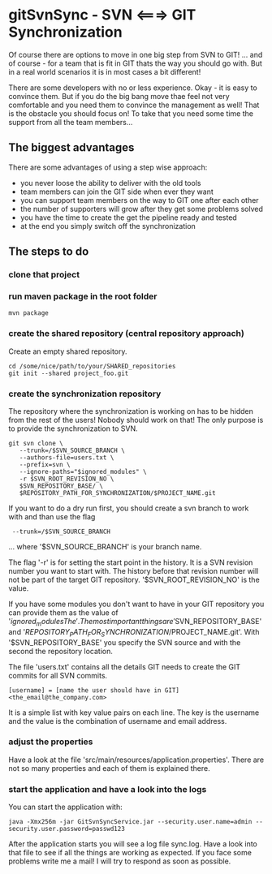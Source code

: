 # gitSvnSync - SVN <===> GIT Synchronization
Of course there are options to move in one big step from SVN to GIT! ... and of course - for a team that is fit in GIT
thats the way you should go with. But in a real world scenarios it is in most cases a bit different!

There are some developers with no or less experience. Okay - it is easy to convince them. But if you do the big bang
move thae feel not very comfortable and you need them to convince the management as well! That is the obstacle you
should focus on! To take that you need some time the support from all the team members...

## The biggest advantages
There are some advantages of using a step wise approach:

 * you never loose the ability to deliver with the old tools
 * team members can join the GIT side when ever they want
 * you can support team members on the way to GIT one after each other
 * the number of supporters will grow after they get some problems solved
 * you have the time to create the get the pipeline ready and tested
 * at the end you simply switch off the synchronization

## The steps to do
### clone that project
### run maven package in the root folder
    mvn package
### create the shared repository (central repository approach)
Create an empty shared repository.

    cd /some/nice/path/to/your/SHARED_repositories
    git init --shared project_foo.git

### create the synchronization repository
The repository where the synchronization is working on has to be hidden from the rest of the users! Nobody should work
on that! The only purpose is to provide the synchronization to SVN.

    git svn clone \
       --trunk=/$SVN_SOURCE_BRANCH \
       --authors-file=users.txt \
       --prefix=svn \
       --ignore-paths="$ignored_modules" \
       -r $SVN_ROOT_REVISION_NO \
       $SVN_REPOSITORY_BASE/ \
       $REPOSITORY_PATH_FOR_SYNCHRONIZATION/$PROJECT_NAME.git

   If you want to do a dry run first, you should create a svn branch to work with and than use the flag

     --trunk=/$SVN_SOURCE_BRANCH

   ... where '$SVN_SOURCE_BRANCH' is your branch name.

   The flag '-r' is for setting the start point in the history. It is a SVN revision number you want to start with.
   The history before that revision number will not be part of the target GIT repository. '$SVN_ROOT_REVISION_NO' is the
   value.

   If you have some modules you don't want to have in your GIT repository you  can provide them as the value of
   '$ignored_modulesThe'. The most important things are
    '$SVN_REPOSITORY_BASE' and '$REPOSITORY_PATH_FOR_SYNCHRONIZATION/$PROJECT_NAME.git'.
    With '$SVN_REPOSITORY_BASE' you specify the SVN source and with the second the repository location.

   The file 'users.txt' contains all the details GIT needs to create the GIT commits for all SVN commits.

    [username] = [name the user should have in GIT] <the_email@the_company.com>

   It is a simple list with key value pairs on each line. The key is the username and the value is the combination of
   username and email address.

### adjust the properties
Have a look at the file 'src/main/resources/application.properties'. There are not so many properties and each of them
is explained there.

### start the application and have a look into the logs
You can start the application with:

    java -Xmx256m -jar GitSvnSyncService.jar --security.user.name=admin --security.user.password=passwd123
    
After the application starts you will see a log file sync.log. Have a look into that file to see if all the things are
working as expected. If you face some problems write me a mail! I will try to respond as soon as possible.

